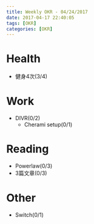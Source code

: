 ```yaml
---
title: Weekly OKR - 04/24/2017
date: 2017-04-17 22:40:05
tags: [OKR]
categories: [OKR]
---
```


# Health
* 健身4次(3/4)

# Work
* DIVR(0/2)
    * Cherami setup(0/1)

# Reading
* Powerlaw(0/3)
* 3篇文章(0/3)

# Other
* Switch(0/1)

